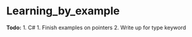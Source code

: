 # Learning_by_example


**Todo:**
    1. C#
        1. Finish examples on pointers
        2. Write up for type keyword

